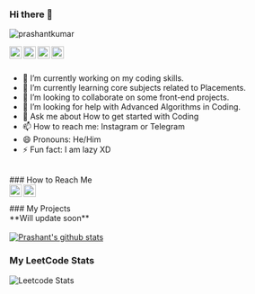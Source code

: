 ### Hi there 👋

<!--
**Orewa-Prashant/Orewa-Prashant** is a ✨ _special_ ✨ repository because its `README.md` (this file) appears on your GitHub profile.

Here are some ideas to get you started:

-->

<p align="left"> <img src="https://komarev.com/ghpvc/?username=Orewa-Prashant&label=Views&color=blue&style=plastic" alt="prashantkumar" /> </p>
<a href="https://www.linkedin.com/in/prashant-kumar-964791218/">
  <img align="left" alt="Prashant's Linkdein" width="22px" src="https://cdn.jsdelivr.net/npm/simple-icons@v3/icons/linkedin.svg" />
</a>
<a href="https://github.com/Orewa-Prashant">
  <img align="left" alt="Prashant's Github" width="22px" src="https://cdn.jsdelivr.net/npm/simple-icons@v3/icons/github.svg" />
</a>
<a href="https://t.me/miya_atsumu07">
  <img align="left" alt="Prashant's Telegram" width="22px" src="https://cdn.jsdelivr.net/npm/simple-icons@v3/icons/telegram.svg" />
</a>
<a href="https://instagram.com/prashant.jr19/">
  <img align="left" alt="Prashant's Instagram" width="22px" src="https://cdn.jsdelivr.net/npm/simple-icons@v3/icons/instagram.svg" />
</a>
<br/>
<br/>

- 🔭 I’m currently working on my coding skills.
- 🌱 I’m currently learning core subjects related to Placements.
- 👯 I’m looking to collaborate on some front-end projects.
- 🤔 I’m looking for help with Advanced Algorithms in Coding.
- 💬 Ask me about How to get started with Coding
- 📫 How to reach me: Instagram or Telegram
- 😄 Pronouns: He/Him
- ⚡ Fun fact: I am lazy XD

<br/>
### How to Reach Me
<br/>
<a href="https://www.linkedin.com/in/prashant-kumar-964791218/">
  <img align="left" alt="Prashant's Linkdein" width="22px" src="https://cdn.jsdelivr.net/npm/simple-icons@v3/icons/linkedin.svg" />
</a>

<a href="https://github.com/Orewa-Prashant">
  <img align="left" alt="Prashant's Github" width="22px" src="https://cdn.jsdelivr.net/npm/simple-icons@v3/icons/github.svg" />
</a>
<br/>
<br/>
### My Projects
<br/>
**Will update soon**
<br/>
<br/>
<a href="https://github.com/Orew-Prashant">
 <img align="center" src="https://github-readme-stats.vercel.app/api?username=Orewa-Prashant&show_icons=true&theme=light&line_height=27" alt="Prashant's github stats"/>
</a>


### My LeetCode Stats
![Leetcode Stats](https://leetcode.card.workers.dev/?username=parrry)

<div align="center">
</div>
